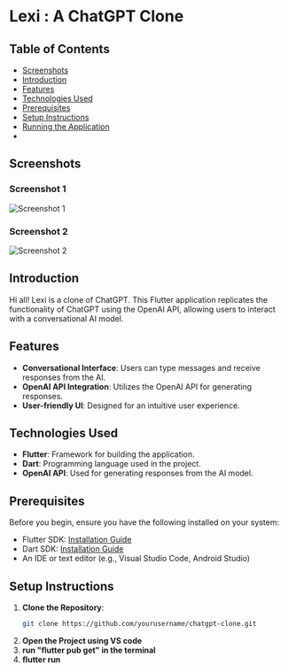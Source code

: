 # Lexi : A ChatGPT Clone

## Table of Contents
- [Screenshots](#screenshots)
- [Introduction](#introduction)
- [Features](#features)
- [Technologies Used](#technologies-used)
- [Prerequisites](#prerequisites)
- [Setup Instructions](#setup-instructions)
- [Running the Application](#running-the-application)
- 
## Screenshots

### Screenshot 1
![Screenshot 1](screenshots/Home.png)

### Screenshot 2
![Screenshot 2](screenshots/Chat.png)


## Introduction
Hi all! Lexi is a clone of ChatGPT. This Flutter application replicates the functionality of ChatGPT using the OpenAI API, allowing users to interact with a conversational AI model. 

## Features
- **Conversational Interface**: Users can type messages and receive responses from the AI.
- **OpenAI API Integration**: Utilizes the OpenAI API for generating responses.
- **User-friendly UI**: Designed for an intuitive user experience.

## Technologies Used
- **Flutter**: Framework for building the application.
- **Dart**: Programming language used in the project.
- **OpenAI API**: Used for generating responses from the AI model.

## Prerequisites
Before you begin, ensure you have the following installed on your system:
- Flutter SDK: [Installation Guide](https://flutter.dev/docs/get-started/install)
- Dart SDK: [Installation Guide](https://dart.dev/get-dart)
- An IDE or text editor (e.g., Visual Studio Code, Android Studio)

## Setup Instructions

1. **Clone the Repository**:
   ```bash
   git clone https://github.com/yourusername/chatgpt-clone.git

2. **Open the Project using VS code**
3. **run "flutter pub get" in the terminal**
4. **flutter run**
